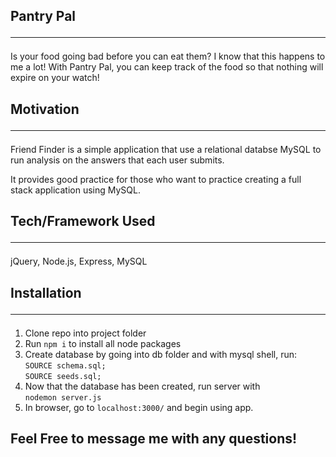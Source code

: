 ## Pantry Pal <hr>

Is your food going bad before you can eat them? I know that this happens to me a lot! With Pantry Pal, you can keep track of the food so that nothing will expire on your watch!

## Motivation <hr>

Friend Finder is a simple application that use a relational databse MySQL to run analysis on the answers that each user submits.

It provides good practice for those who want to practice creating a full stack application using MySQL.

## Tech/Framework Used <hr>

jQuery, Node.js, Express, MySQL

## Installation <hr>

1. Clone repo into project folder
2. Run `npm i` to install all node packages
3. Create database by going into db folder and with mysql shell, run: `SOURCE schema.sql;`<br> 
    `SOURCE seeds.sql;`
4. Now that the database has been created, run server with <br>`nodemon server.js`
5. In browser, go to `localhost:3000/` and begin using app.


## Feel Free to message me with any questions!